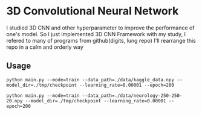 # 3D Convolutional Neural Network

I studied 3D CNN and other hyperparameter to improve the performance of one's model. 
So I just implemented 3D CNN Framework with my study, I refered to many of programs from github(digits, lung repo)
I'll rearrange this repo in a calm and orderly way

## Usage

`python main.py --mode=train --data_path=./data/kaggle_data.npy --model_dir=./tmp/checkpoint --learning_rate=0.00001 --epoch=200`

`python main.py --mode=train --data_path=./data/neurology-250-250-20.npy --model_dir=./tmp/checkpoint --learning_rate=0.00001 --epoch=200`
